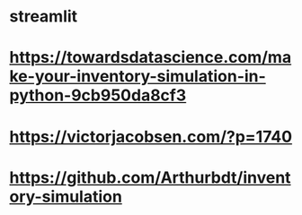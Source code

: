 # streamlit
# https://towardsdatascience.com/make-your-inventory-simulation-in-python-9cb950da8cf3
# https://victorjacobsen.com/?p=1740
# https://github.com/Arthurbdt/inventory-simulation